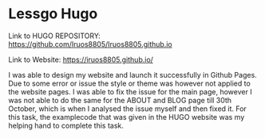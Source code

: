 # Lessgo Hugo

Link to HUGO REPOSITORY: https://github.com/Iruos8805/Iruos8805.github.io


Link to Website: https://iruos8805.github.io/

I was able to design my website and launch it successfully in Github Pages. Due to some error or issue the style or theme was however not applied to the website pages. 
I was able to fix the issue for the main page, however I was not able to do the same for the ABOUT and BLOG page till 30th October, which is when I analysed the issue myself and then fixed it.
For this task, the examplecode that was given in the HUGO website was my helping hand to complete this task.
